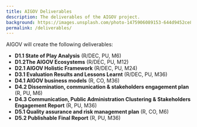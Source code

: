 ```yaml
---
title: AIGOV Deliverables
description: The deliverables of the AIGOV project.
background: https://images.unsplash.com/photo-1475906089153-644d9452ce87?ixid=MnwxMjA3fDB8MHxwaG90by1wYWdlfHx8fGVufDB8fHx8&auto=format&fit=crop&w=1200&q=80
permalink: /deliverables/
---
```


AIGOV will create the following deliverables:

- **D1.1 State of Play Analysis**  (R/DEC, PU, M6)
- **D1.2The AIGOV Ecosystems** (R/DEC, PU, M12)
- **D2.1 AIGOV Holistic Framework** (R/DEC, PU, M24)
- **D3.1 Evaluation Results and Lessons Learnt** (R/DEC, PU, M36)
- **D4.1 AIGOV business models** (R, CO, M36)
- **D4.2 Dissemination, communication & stakeholders engagement plan** (R, PU, M6)
- **D4.3 Communication, Public Administration Clustering & Stakeholders Engagement Report** (R, PU, M36)
- **D5.1 Quality assurance and risk management plan** (R, CO, M6)
- **D5.2 Publishable Final Report** (R, PU, M36)
